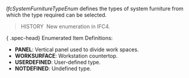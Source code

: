 _IfcSystemFurnitureTypeEnum_ defines the types of system furniture from which the type required can be selected.

> HISTORY&nbsp; New enumeration in IFC4.

{ .spec-head}
Enumerated Item Definitions:

* **PANEL**: Vertical panel used to divide work spaces.
* **WORKSURFACE**: Workstation countertop.
* **USERDEFINED**: User-defined type.
* **NOTDEFINED**: Undefined type.